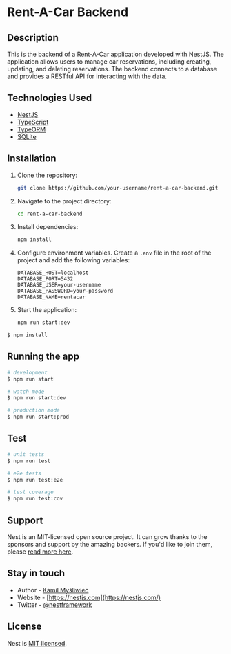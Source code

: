 # Rent-A-Car Backend

## Description

This is the backend of a Rent-A-Car application developed with NestJS. The application allows users to manage car reservations, including creating, updating, and deleting reservations. The backend connects to a database and provides a RESTful API for interacting with the data.

## Technologies Used

- [NestJS](https://nestjs.com/)
- [TypeScript](https://www.typescriptlang.org/)
- [TypeORM](https://typeorm.io/)
- [SQLite](https://www.sqlite.org/)


## Installation

1. Clone the repository:
    ```bash
    git clone https://github.com/your-username/rent-a-car-backend.git
    ```

2. Navigate to the project directory:
    ```bash
    cd rent-a-car-backend
    ```

3. Install dependencies:
    ```bash
    npm install
    ```

4. Configure environment variables. Create a `.env` file in the root of the project and add the following variables:
    ```env
    DATABASE_HOST=localhost
    DATABASE_PORT=5432
    DATABASE_USER=your-username
    DATABASE_PASSWORD=your-password
    DATABASE_NAME=rentacar
    ```

5. Start the application:
    ```bash
    npm run start:dev
    ```

```bash
$ npm install
```

## Running the app

```bash
# development
$ npm run start

# watch mode
$ npm run start:dev

# production mode
$ npm run start:prod
```

## Test

```bash
# unit tests
$ npm run test

# e2e tests
$ npm run test:e2e

# test coverage
$ npm run test:cov
```

## Support

Nest is an MIT-licensed open source project. It can grow thanks to the sponsors and support by the amazing backers. If you'd like to join them, please [read more here](https://docs.nestjs.com/support).

## Stay in touch

- Author - [Kamil Myśliwiec](https://kamilmysliwiec.com)
- Website - [https://nestjs.com](https://nestjs.com/)
- Twitter - [@nestframework](https://twitter.com/nestframework)

## License

Nest is [MIT licensed](LICENSE).
